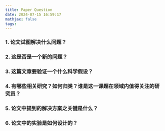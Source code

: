 ```yaml
---
title: Paper Question
date: 2024-07-15 16:59:17
mathjax: false
tags:
---
```

### 1. 论文试图解决什么问题？
### 2. 这是否是一个新的问题？
### 3. 这篇文章要验证一个什么科学假设？
### 4. 有哪些相关研究？如何归类？谁是这一课题在领域内值得关注的研究员？
### 5. 论文中提到的解决方案之关键是什么？
### 6. 论文中的实验是如何设计的？
